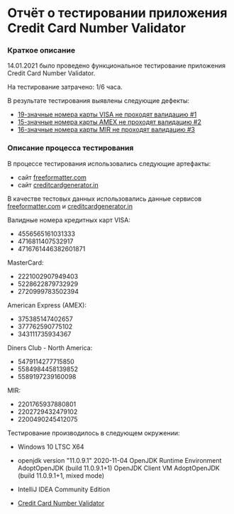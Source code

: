 # Отчёт о тестировании приложения Credit Card Number Validator
### Краткое описание

14.01.2021 было проведено функциональное тестирование приложения Credit Card Number Validator.

На тестирование затрачено: 1/6 часа.

В результате тестирования выявлены следующие дефекты:

* [19-значные номера карты VISA не проходят валидацию #1](https://github.com/EliseevG787/JAVAQA-1.2/issues/1)
* [15-значные номера карты AMEX не проходят валидацию #2](https://github.com/EliseevG787/JAVAQA-1.2/issues/2)
* [16-значные номера карты MIR не проходят валидацию #3](https://github.com/EliseevG787/JAVAQA-1.2/issues/3)

### Описание процесса тестирования

В процессе тестирования использовались следующие артефакты:

* сайт [freeformatter.com](https://www.freeformatter.com/credit-card-number-generator-validator.html)
* сайт [creditcardgenerator.in](https://creditcardgenerator.in/card-generator/mir)

В качестве тестовых данных использовались данные сервисов [freeformatter.com](https://www.freeformatter.com/credit-card-number-generator-validator.html) и [creditcardgenerator.in](https://creditcardgenerator.in/card-generator/mir)

Валидные номера кредитных карт
VISA:
* 4556565161031333
* 4716811407532917
* 4716761446382601871

MasterCard:
* 2221002907949403
* 5228622879732929
* 2720999783502394

American Express (AMEX):
* 375385147402657
* 377762590775102
* 343111735934367

Diners Club - North America:
* 5479114277715850
* 5584984458139852
* 5589197239160098

MIR:
* 2201765937880801
* 2202729432479102
* 2200490245412075


Тестирование производилось в следующем окружении:

* Windows 10 LTSC X64

* openjdk version "11.0.9.1" 2020-11-04
OpenJDK Runtime Environment AdoptOpenJDK (build 11.0.9.1+1)
OpenJDK Client VM AdoptOpenJDK (build 11.0.9.1+1, mixed mode)

* IntelliJ IDEA Community Edition

* [Credit Card Number Validator](https://github.com/EliseevG787/JAVAQA-1.2/blob/master/Main.java)
